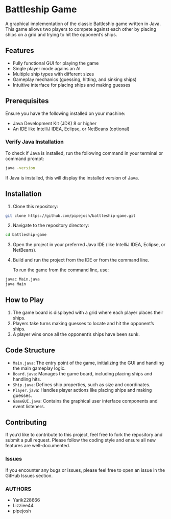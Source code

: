 # Battleship Game

A graphical implementation of the classic Battleship game written in Java. This game allows two players to compete against each other by placing ships on a grid and trying to hit the opponent’s ships.

## Features

- Fully functional GUI for playing the game
- Single player mode agains an AI
- Multiple ship types with different sizes
- Gameplay mechanics (guessing, hitting, and sinking ships)
- Intuitive interface for placing ships and making guesses

## Prerequisites

Ensure you have the following installed on your machine:

- Java Development Kit (JDK) 8 or higher
- An IDE like IntelliJ IDEA, Eclipse, or NetBeans (optional)

### Verify Java Installation

To check if Java is installed, run the following command in your terminal or command prompt:

```bash
java -version
```

If Java is installed, this will display the installed version of Java.

## Installation

1. Clone this repository:

```bash
git clone https://github.com/pipejosh/battleship-game.git
```

2. Navigate to the repository directory:

```bash
cd battleship-game
```

3. Open the project in your preferred Java IDE (like IntelliJ IDEA, Eclipse, or NetBeans).

4. Build and run the project from the IDE or from the command line.

   To run the game from the command line, use:

```bash
javac Main.java
java Main
```

## How to Play

1. The game board is displayed with a grid where each player places their ships.
2. Players take turns making guesses to locate and hit the opponent’s ships.
3. A player wins once all the opponent’s ships have been sunk.

## Code Structure

- `Main.java`: The entry point of the game, initializing the GUI and handling the main gameplay logic.
- `Board.java`: Manages the game board, including placing ships and handling hits.
- `Ship.java`: Defines ship properties, such as size and coordinates.
- `Player.java`: Handles player actions like placing ships and making guesses.
- `GameGUI.java`: Contains the graphical user interface components and event listeners.

## Contributing

If you’d like to contribute to this project, feel free to fork the repository and submit a pull request. Please follow the coding style and ensure all new features are well-documented.

### Issues

If you encounter any bugs or issues, please feel free to open an issue in the GitHub Issues section.

### AUTHORS
- Yarik228666
- Lizziee44
- pipejosh
